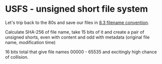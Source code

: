 # USFS - unsigned short file system

Let's trip back to the 80s and save our files in [8.3 filename convention](https://en.wikipedia.org/wiki/8.3_filename).

Calculate SHA-256 of file name, take 15 bits of it and create a pair of unsigned shorts, even with content and odd with metadata (original file name, modification time)

16 bits total that give file names 00000 - 65535 and excitingly high chance of collision.
